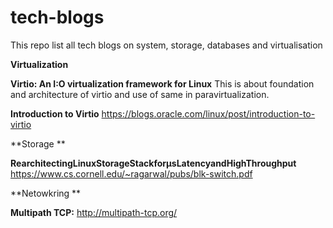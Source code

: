 # tech-blogs
This repo list all tech blogs on system, storage, databases and virtualisation

**Virtualization**

 **Virtio: An I:O virtualization framework for Linux**
   This is about foundation and architecture of virtio and use of same in paravirtualization.
 
 **Introduction to Virtio**
   https://blogs.oracle.com/linux/post/introduction-to-virtio

**Storage **

   **RearchitectingLinuxStorageStackforµsLatencyandHighThroughput**
   https://www.cs.cornell.edu/~ragarwal/pubs/blk-switch.pdf

**Netowkring **

   **Multipath TCP:**
   http://multipath-tcp.org/

